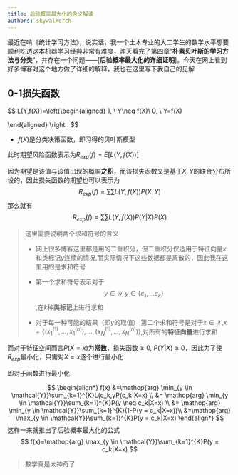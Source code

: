 ```yaml
---
title: 后验概率最大化的含义解读
authors: skywalkerch
---
```


最近在啃《统计学习方法》，说实话，我一个土木专业的大二学生的数学水平想要顺利吃透这本机器学习经典非常有难度，昨天看完了第四章“**朴素贝叶斯的学习方法与分类**”，并存在一个问题——[**后验概率最大化的详细证明**]。今天在网上看到好多博客对这个地方做了详细的解释，我也在这里写下我自己的见解

## 0-1损失函数

$$
L(Y,f(X))=\left\{\begin{aligned}
1, \ Y\neq f(X)\\
0, \ Y=f(X)

\end{aligned} \right .
$$

-  $f(X)$是分类决策函数，即习得的贝叶斯模型

  此时期望风险函数表示为$R_{exp}(f)=E[L(Y,f(X))]$

因为期望是该值与该值出现的概率**之积**，而该损失函数又是基于$X,Y$的联合分布所设的，因此损失函数的期望也可以表示为
$$
R_{exp}(f)=\sum\sum L(Y,f(X)) P(X,Y)
$$
那么就有
$$
R_{exp}(f)=\sum \sum L(Y,f(X))P(Y|X)P(X)
$$

> 这里需要说明两个求和符号的含义
>
> - 网上很多博客这里都是用的二重积分，但二重积分仅适用于特征向量$x$和类标记$y$连续的情况,而实际情况下这些数据都是离散的，因此我在这里用的是求和符号
>
> - 第一个求和符号表示对于$$y \in \mathcal{Y},y \in \{c_1,\ldots c_k\}$$ ,在$k$种**类标记**上进行求和
>
> - 对于每一种可能的结果（即$y$的取值）,第二个求和符号是对于$x \in \mathcal{X}$,$x=\{(x^{(1)}_{1} ,\ldots, x^{(n)}_{1}),\ldots,(x^{(1)}_{N} ,\ldots, x^{(n)}_{N}) \}$,对所有的**特征向量**进行求和

而对于特征空间而言$P(X=x)$为**常数**，损失函数$\geq 0$, $P(Y|X) \geq 0$，因此为了使$R_{exp}$最小化，只需对$X=x$逐个进行最小化

即对于函数进行最小化


$$
\begin{align*}
  f(x) &=\mathop{arg} \min_{y \in \mathcal{Y}}\sum_{k=1}^{K}L(c_k,yP(c_k|X=x)  \\
    &= \mathop{arg} \min_{y \in \mathcal{Y}}\sum_{k=1}^{K}P(y \neq c_k|X=x) \\
    &= \mathop{arg} \min_{y \in \mathcal{Y}}\sum_{k=1}^{K}(1-P(y = c_k|X=x))\\
    &=\mathop{arg} \max_{y \in \mathcal{Y}}\sum_{k=1}^{K}P(y = c_k|X=x)
\end{align*}
$$
这样一来就推出了后验概率最大化的公式
$$
f(x)=\mathop{arg} \max_{y \in \mathcal{Y}}\sum_{k=1}^{K}P(y = c_k|X=x)
$$


> 数学真是太神奇了
